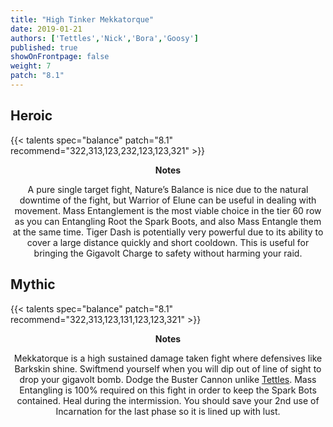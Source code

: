 ```yaml
---
title: "High Tinker Mekkatorque"
date: 2019-01-21
authors: ['Tettles','Nick','Bora','Goosy']
published: true
showOnFrontpage: false
weight: 7
patch: "8.1"
---
```


## Heroic
{{< talents spec="balance" patch="8.1" recommend="322,313,123,232,123,123,321" >}}
<center>
<b>Notes</b>

A pure single target fight, Nature’s Balance is nice due to the natural downtime of the fight, but Warrior of Elune can be useful in dealing with movement. Mass Entanglement is the most viable choice in the tier 60 row as you can Entangling Root the Spark Boots, and also Mass Entangle them at the same time. Tiger Dash is potentially very powerful due to its ability to cover a large distance quickly and short cooldown. This is useful for bringing the Gigavolt Charge to safety without harming your raid.

</center>


## Mythic
{{< talents spec="balance" patch="8.1" recommend="322,313,123,131,123,123,321" >}}
<center>
<b>Notes</b>

Mekkatorque is a high sustained damage taken fight where defensives like Barkskin shine. Swiftmend yourself when you will dip out of line of sight to drop your gigavolt bomb. Dodge the Buster Cannon unlike [Tettles](https://www.twitch.tv/tettles/clip/AlluringSparklingSwanNotLikeThis). Mass Entangling is 100% required on this fight in order to keep the Spark Bots contained. Heal during the intermission. You should save your 2nd use of Incarnation for the last phase so it is lined up with lust.

</center>

